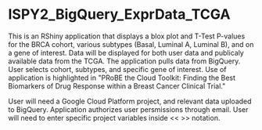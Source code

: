 # ISPY2_BigQuery_ExprData_TCGA

This is an RShiny application that displays a blox plot and T-Test P-values for the BRCA cohort, various subtypes (Basal, Luminal A, Luminal B), and on a gene of interest.  Data will be displayed for both user data and publicaly available data from the TCGA. The application pulls data from BigQuery.  User selects cohort, subtypes, and specific gene of interest. Use of application is highlighted in "PRoBE the Cloud Toolkit: Finding the Best Biomarkers of Drug Response within a Breast Cancer Clinical Trial."

User will need a Google Cloud Platform project, and relevant data uploaded to BigQuery.  Application authorizes user persmissions through email.  User will need to enter specific project variables inside << >> notation.  

